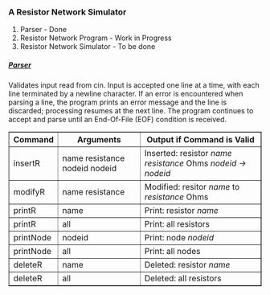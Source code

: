 <h3><b>A Resistor Network Simulator</b></h3>


1. Parser						- Done
2. Resistor Network Program		- Work in Progress
3. Resistor Network Simulator	- To be done

<h5><u>Parser</u></h5>
Validates input read from cin. Input is accepted one line at a time, with each
line terminated by a newline character. If an error is encountered when parsing a line, the program prints an error message and the line is discarded; processing resumes at the next line. The program continues to accept and parse until an End-Of-File (EOF) condition is received.

<table border="1">
	<tbody border="1">
		<tr>
			<th>Command</th>
			<th>Arguments</th>
			<th>Output if Command is Valid</th>
		</tr>
		<tr>
			<td>insertR</td>
			<td>name resistance nodeid nodeid</td>
			<td>Inserted: resistor <i>name</i> <i>resistance</i> Ohms <i>nodeid -> nodeid<i>
		</tr>
		<tr>
			<td>modifyR</td>
			<td>name resistance</td>
			<td>Modified: resitor <i>name</i> to <i>resistance</i> Ohms</td>
		</tr>
		<tr>
			<td>printR</td>
			<td>name</td>
			<td>Print: resistor <i>name</i></td>
		</tr>
		<tr>
			<td>printR</td>
			<td>all</td>
			<td>Print: all resistors</td>
		</tr>
		<tr>
			<td>printNode</td>
			<td>nodeid</td>
			<td>Print: node <i>nodeid</td>
		</tr>
		<tr>
			<td>printNode</td>
			<td>all</td>
			<td>Print: all nodes</td>
		</tr>
		<tr>
			<td>deleteR</td>
			<td>name</td>
			<td>Deleted: resistor <i>name</i></td>
		</tr>
		<tr>
			<td>deleteR</td>
			<td>all</td>
			<td>Deleted: all resistors</td>
		</tr>
	</tbody>
</table>
